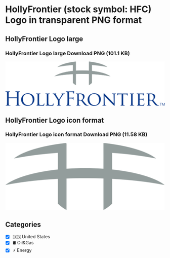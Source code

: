 # HollyFrontier (stock symbol: HFC) Logo in transparent PNG format

## HollyFrontier Logo large

### HollyFrontier Logo large Download PNG (101.1 KB)

![HollyFrontier Logo large Download PNG (101.1 KB)](/img/orig/HFC_BIG-5b4b1f9b.png)

## HollyFrontier Logo icon format

### HollyFrontier Logo icon format Download PNG (11.58 KB)

![HollyFrontier Logo icon format Download PNG (11.58 KB)](/img/orig/HFC-89dc853f.png)



## Categories
- [x] 🇺🇸 United States
- [x] 🛢 Oil&Gas
- [x] ⚡ Energy
